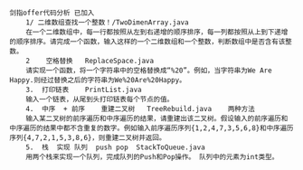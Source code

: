 

	剑指offer代码分析 已加入
		1/ 二维数组查找一个整数！/TwoDimenArray.java
		在一个二维数组中，每一行都按照从左到右递增的顺序排序，每一列都按照从上到下递增的顺序排序。请完成一个函数，输入这样的一个二维数组和一个整数，判断数组中是否含有该整数。
		2    空格替换	ReplaceSpace.java
		请实现一个函数，将一个字符串中的空格替换成“%20”。例如，当字符串为We Are Happy.则经过替换之后的字符串为We%20Are%20Happy。
		3.	打印链表 	PrintList.java
		输入一个链表，从尾到头打印链表每个节点的值。
		4.	中序  + 前序    重建二叉树	TreeRebuild.java	两种方法
		输入某二叉树的前序遍历和中序遍历的结果，请重建出该二叉树。假设输入的前序遍历和中序遍历的结果中都不含重复的数字。例如输入前序遍历序列{1,2,4,7,3,5,6,8}和中序遍历序列{4,7,2,1,5,3,8,6}，则重建二叉树并返回。
		5.	栈  实现 队列  push pop	StackToQueue.java
		用两个栈来实现一个队列，完成队列的Push和Pop操作。 队列中的元素为int类型。